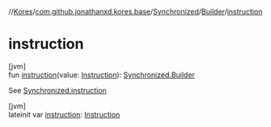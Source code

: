 //[Kores](../../../../index.md)/[com.github.jonathanxd.kores.base](../../index.md)/[Synchronized](../index.md)/[Builder](index.md)/[instruction](instruction.md)

# instruction

[jvm]\
fun [instruction](instruction.md)(value: [Instruction](../../../com.github.jonathanxd.kores/-instruction/index.md)): [Synchronized.Builder](index.md)

See [Synchronized.instruction](../instruction.md)

[jvm]\
lateinit var [instruction](instruction.md): [Instruction](../../../com.github.jonathanxd.kores/-instruction/index.md)
